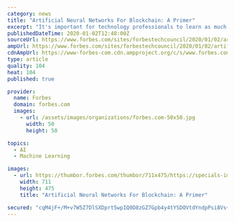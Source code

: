 ```yaml
---
category: news
title: "Artificial Neural Networks For Blockchain: A Primer"
excerpt: "It's important for technology professionals to learn as much as they can about the future of AI and neural networks."
publishedDateTime: 2020-01-02T12:48:00Z
sourceUrl: https://www.forbes.com/sites/forbestechcouncil/2020/01/02/artificial-neural-networks-for-blockchain-a-primer/
ampUrl: https://www.forbes.com/sites/forbestechcouncil/2020/01/02/artificial-neural-networks-for-blockchain-a-primer/amp/
cdnAmpUrl: https://www-forbes-com.cdn.ampproject.org/c/s/www.forbes.com/sites/forbestechcouncil/2020/01/02/artificial-neural-networks-for-blockchain-a-primer/amp/
type: article
quality: 104
heat: 104
published: true

provider:
  name: Forbes
  domain: forbes.com
  images:
    - url: /assets/images/organizations/forbes.com-50x50.jpg
      width: 50
      height: 50

topics:
  - AI
  - Machine Learning

images:
  - url: https://thumbor.forbes.com/thumbor/711x475/https://specials-images.forbesimg.com/dam/imageserve/691781934/960x0.jpg?fit=scale
    width: 711
    height: 475
    title: "Artificial Neural Networks For Blockchain: A Primer"

secured: "cqM4jF+/M+v7W5Z7DlSXDprt5wpIQ0D8zGZ7Gpb4y4tYSDOVtdYndpPsi8Vs+Fyz7yj/3UUtoK16n3rxb3+1v8aRlb0A1CXTjS1jRcQsZ/mgeVgwI+viIGxSBDFOOzdSeM+tPYvGSWriFne+wj0UfLzeq/xYQAqo1FDuVhvL0eUNxcXPEozLlbsuffSMgzZyhTUiuUmOWdSl7qUBjir9/3cz/Dg0EqKpPWX3mTEbLKbwNxB8+YXtHSRy1l9Acvl/7tSFkysIsoGoe2NurSAmj8dy+EHR3iryurkQppkAg7U=;ubtAKnsPwFaCb80r06Zu4w=="
---
```


